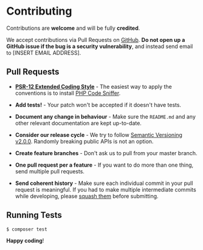 # Contributing

Contributions are **welcome** and will be fully **credited**.

We accept contributions via Pull Requests on
[GitHub](https://github.com/zexbre/spam-protect).
**Do not open up a GitHub issue if the bug is a security vulnerability**,
and instead send email to [INSERT EMAIL ADDRESS].

## Pull Requests

- **[PSR-12 Extended Coding Style][PSR-12 Extended Coding Style Guide]** -
  The easiest way to apply the conventions is to install
  [PHP Code Sniffer][Package Information: PHP_CodeSniffer].

- **Add tests!** - Your patch won't be accepted if it doesn't have tests.

- **Document any change in behaviour** - Make sure the `README.md` and any other
  relevant documentation are kept up-to-date.

- **Consider our release cycle** - We try to follow
  [Semantic Versioning v2.0.0][SemVer v2.0.0].
  Randomly breaking public APIs is not an option.

- **Create feature branches** - Don't ask us to pull from your master branch.

- **One pull request per a feature** - If you want to do more than one thing,
  send multiple pull requests.

- **Send coherent history** - Make sure each individual commit in your
  pull request is meaningful. If you had to make multiple intermediate
  commits while developing, please
  [squash them][Git Tools-Rewriting History: Changing Multiple Commit Messages]
  before submitting.

## Running Tests

``` bash
$ composer test
```

**Happy coding**!

[PSR-12 Extended Coding Style Guide]: https://github.com/php-fig/fig-standards/blob/master/accepted/PSR-12-extended-coding-style-guide.md
[Package Information: PHP_CodeSniffer]: https://pear.php.net/package/PHP_CodeSniffer
[SemVer v2.0.0]: https://semver.org/spec/v2.0.0.html
[Git Tools-Rewriting History: Changing Multiple Commit Messages]: https://www.git-scm.com/book/en/v2/Git-Tools-Rewriting-History#_changing_multiple
